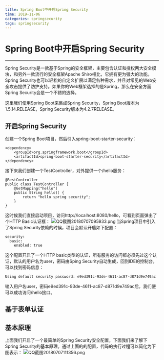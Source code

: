 ```yaml
---
title: Spring Boot中开启Spring Security
time: 2019-11-06
categories: springsecurity
tags: springsecurity
---
```


# Spring Boot中开启Spring Security
---
Spring Security是一款基于Spring的安全框架，主要包含认证和授权两大安全模块，和另外一款流行的安全框架Apache Shiro相比，它拥有更为强大的功能。Spring Security也可以轻松的自定义扩展以满足各种需求，并且对常见的Web安全攻击提供了防护支持。如果你的Web框架选择的是Spring，那么在安全方面Spring Security会是一个不错的选择。

这里我们使用Spring Boot来集成Spring Security，Spring Boot版本为1.5.14.RELEASE，Spring Security版本为4.2.7RELEASE。

## 开启Spring Security
创建一个Spring Boot项目，然后引入spring-boot-starter-security：
```
<dependency>
    <groupId>org.springframework.boot</groupId>
    <artifactId>spring-boot-starter-security</artifactId>
</dependency>
```

接下来我们创建一个TestController，对外提供一个/hello服务：
```
@RestController
public class TestController {
    @GetMapping("hello")
    public String hello() {
        return "hello spring security";
    }
}
```

这时候我们直接启动项目，访问http://localhost:8080/hello，可看到页面弹出了个HTTP Basic认证框：
![QQ截图20180707095933.png](https://i.loli.net/2019/11/06/fqK1C3RYeMzaXsj.png)
当Spring项目中引入了Spring Security依赖的时候，项目会默认开启如下配置：
```
security:
  basic:
    enabled: true
```

这个配置开启了一个HTTP basic类型的认证，所有服务的访问都必须先过这个认证，默认的用户名为user，密码由Sping Security自动生成，回到IDE的控制台，可以找到密码信息：
```
Using default security password: e9ed391c-93de-4611-ac87-d871d9e749ac
```

输入用户名user，密码e9ed391c-93de-4611-ac87-d871d9e749ac后，我们便可以成功访问/hello接口。

## 基于表单认证

## 基本原理
上面我们开启了一个最简单的Spring Security安全配置，下面我们来了解下Spring Security的基本原理。通过上面的的配置，代码的执行过程可以简化为下图表示：
![QQ截图20180707111356.png](https://i.loli.net/2019/11/06/l6niSf4jpP3yN8W.png)
